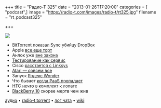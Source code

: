 +++
title = "Радио-Т 325"
date = "2013-01-26T17:20:00"
categories = [ "podcast",]
image = "https://radio-t.com/images/radio-t/rt325.jpg"
filename = "rt_podcast325"

+++

![](https://radio-t.com/images/radio-t/rt325.jpg)

* [BitTorrent показал Sync](http://thenextweb.com/2013/01/25/bittorrent-launches-sync-in-pre-alpha-a-new-app-to-compete-with-dropbox-and-icloud/) убийцу DropBox
* Apple [все еще торт](http://www.slate.com/articles/technology/technology/2013/01/apple_earnings_report_don_t_let_its_stock_slump_fool_you_the_company)
* Анлок уже [вне закона](http://www.wired.com/threatlevel/2013/01/mobile-phone-unlocking/)
* [Тестирование как сервис](http://www.testelf.com/)
* Cisco [расстается с Linksys](http://allthingsd.com/20130124/ciscos-flirtation-with-consumers-is-over-as-belkin-buys-linksys-unit/)
* [Atari — совсем все](http://www.marketplace.org/topics/tech/atari-declares-bankruptcy)
* Запуск [Яндекс Wonder](http://www.engadget.com/2013/01/25/yandex-launches-wonder-social-search-app/)
* Что бывает [когда PaaS пропадает](http://gigaom.com/2013/01/25/what-happens-if-your-paas-passes/)
* [HTC нечто](http://www.theverge.com/2013/1/25/3915700/htc-mini-tiny-phone-companion-for-your-oversized-smartphone) в комплект к лопате
* [BlackBerry 10](http://www.zdnet.com/blackberry-10-essentials-what-you-need-to-know-7000010078/) скорее мертв чем жив

[аудио](https://cdn.radio-t.com/rt_podcast325.mp3) • [radio-t.torrent](https://cdn.radio-t.com/torrents/rt_podcast325.mp3.torrent) • [лог чата](http://chat.radio-t.com/logs/radio-t-325.html) • [wiki](http://wiki.radio-t.com/%D0%92%D1%8B%D0%BF%D1%83%D1%81%D0%BA_325)<audio src="https://cdn.radio-t.com/rt_podcast325.mp3" preload="none"></audio>
